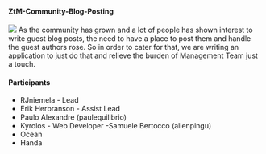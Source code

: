#### ZtM-Community-Blog-Posting
[![](https://img.shields.io/badge/REACT%20PROJECT-ZtM%20COMMUNITY%20BLOG%20POSTING%20-blue?style=for-the-badge&logo=React)](https://github.com/RGnt/ZtM-Community-Blog-Posting)
As the community has grown and a lot of people has shown interest to write guest blog posts, the need to have a place to post them and handle the guest authors rose. So in order to cater for that, we are writing an application to just do that and relieve the burden of Management Team just a touch.

#### Participants
- RJniemela - Lead
- Erik Herbranson - Assist Lead
- Paulo Alexandre (paulequilibrio)
- Kyrolos - Web Developer
-Samuele Bertocco (alienpingu)
- Ocean
- Handa
